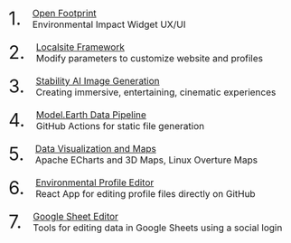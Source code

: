 <style>
.pnum {
	float:left;
	font-size: 32px;
	padding-right: 20px;
}
.ptxt {
	overflow: auto;
	font-size: 16px;
}
</style>

<div class='pnum'>1.</div>
<div class='ptxt'>
<a href="../../community/projects/#widgets">Open Footprint</a><br>
Environmental Impact Widget UX/UI<br><br>
</div>

<div class='pnum'>2.</div>
<div class='ptxt'>
<a href="../../localsite/">Localsite Framework</a><br>
Modify parameters to customize website and profiles<br><br>
</div>

<div class='pnum'>3.</div>
<div class='ptxt'>
<a href="../../community/projects/#ai">Stability AI Image Generation</a><br>
Creating immersive, entertaining, cinematic experiences<br><br>
</div>

<div class='pnum'>4.</div>
<div class='ptxt'>
<a href="../../community/projects/#pipeline">Model.Earth Data Pipeline</a><br>
GitHub Actions for static file generation<br><br>
</div>

<div class='pnum'>5.</div>
<div class='ptxt'>
<a href="../../community/projects/#explore">Data Visualization and Maps</a><br>
Apache ECharts and 3D Maps, Linux Overture Maps<br><br>
</div>

<div class='pnum'>6.</div>
<div class='ptxt'>
<a href="../../community/projects/#profile-editor">Environmental Profile Editor</a><br>
React App for editing profile files directly on GitHub<br><br>
</div>

<div class='pnum'>7.</div>
<div class='ptxt'>
<a href="../../community/projects/#google">Google Sheet Editor</a><br>
Tools for editing data in Google Sheets using a social login<br><br>
</div>

<!--<br>
Challenge participants are creating pages in the shared <a href="../../apps/">community pages</a> apps repo.<br>
All entries should include <a href="../../localsite/">parameter settings</a> to filter <a href="../../io/charts/">USEEIO widget IO charts</a> by location, impact and/or goods and services.<br><br>

Democracylab profile
https://www.democracylab.org/projects/create/834

Fall 2021 Teams and Participants
https://docs.google.com/spreadsheets/d/1hnRbFDasf6rx3VS8xJ_oziF6_7laluNfZmgo6-ZDrqU/edit#gid=0
-->

<!--
The Better Civic Site implementation uses Drupal, Django and ERPNext to provide rapidly deployable, disposable backends that allow for easy contributions by volunteers and contractors.

Neighborhood.org themes include Marvel Comics and the Last Airbender. We're extending the [DemocracyLab](https://democracylab.org) project tools to add [voting tools](https://github.com/kevmoo/vote.dart).

We're integrating the project index tools that Code for America is creating from Italy’s meta-tag editor, and include both login.gov and BrightID login’s for unique user validation.
-->
